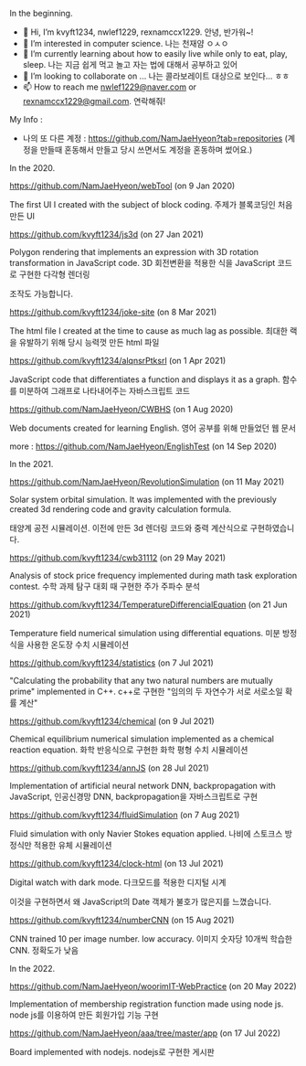 In the beginning.

- 👋 Hi, I’m kvyft1234, nwlef1229, rexnamccx1229. 안녕, 반가워~!
- 👀 I’m interested in computer science. 나는 천재얌 ㅇㅅㅇ
- 🌱 I’m currently learning about how to easily live while only to eat, play, sleep. 나는 지금 쉽게 먹고 놀고 자는 법에 대해서 공부하고 있어
- 💞️ I’m looking to collaborate on ... 나는 콜라보레이트 대상으로 보인다... ㅎㅎ
- 📫 How to reach me nwlef1229@naver.com or rexnamccx1229@gmail.com. 연락해줘!

<!---
kvyft1234/kvyft1234 is a ✨ special ✨ repository because its `README.md` (this file) appears on your GitHub profile.
You can click the Preview link to take a look at your changes.
--->

My Info :
- 나의 또 다른 계정 : https://github.com/NamJaeHyeon?tab=repositories (계정을 만들때 혼동해서 만들고 당시 쓰면서도 계정을 혼동하며 썼어요.)

In the 2020.

https://github.com/NamJaeHyeon/webTool (on 9 Jan 2020)

The first UI I created with the subject of block coding. 주제가 블록코딩인 처음 만든 UI



https://github.com/kvyft1234/js3d (on 27 Jan 2021)

Polygon rendering that implements an expression with 3D rotation transformation in JavaScript code. 3D 회전변환을 적용한 식을 JavaScript 코드로 구현한 다각형 렌더링

조작도 가능합니다.



https://github.com/kvyft1234/joke-site (on 8 Mar 2021)

The html file I created at the time to cause as much lag as possible. 최대한 랙을 유발하기 위해 당시 능력껏 만든 html 파일



https://github.com/kvyft1234/alqnsrPtksrl (on 1 Apr 2021)

JavaScript code that differentiates a function and displays it as a graph. 함수를 미분하여 그래프로 나타내어주는 자바스크립트 코드



https://github.com/NamJaeHyeon/CWBHS (on 1 Aug 2020)

Web documents created for learning English. 영어 공부를 위해 만들었던 웹 문서

more : https://github.com/NamJaeHyeon/EnglishTest (on 14 Sep 2020)



In the 2021.



https://github.com/NamJaeHyeon/RevolutionSimulation (on 11 May 2021)

Solar system orbital simulation. It was implemented with the previously created 3d rendering code and gravity calculation formula.

태양계 공전 시뮬레이션. 이전에 만든 3d 렌더링 코드와 중력 계산식으로 구현하였습니다.



https://github.com/kvyft1234/cwb31112 (on 29 May 2021)

Analysis of stock price frequency implemented during math task exploration contest. 수학 과제 탐구 대회 때 구현한 주가 주파수 분석



https://github.com/kvyft1234/TemperatureDifferencialEquation (on 21 Jun 2021)

Temperature field numerical simulation using differential equations. 미분 방정식을 사용한 온도장 수치 시뮬레이션



https://github.com/kvyft1234/statistics (on 7 Jul 2021)

"Calculating the probability that any two natural numbers are mutually prime" implemented in C++. c++로 구현한 "임의의 두 자연수가 서로 서로소일 확률 계산"



https://github.com/kvyft1234/chemical (on 9 Jul 2021)

Chemical equilibrium numerical simulation implemented as a chemical reaction equation. 화학 반응식으로 구현한 화학 평형 수치 시뮬레이션



https://github.com/kvyft1234/annJS (on 28 Jul 2021)

Implementation of artificial neural network DNN, backpropagation with JavaScript, 인공신경망 DNN, backpropagation을 자바스크립트로 구현



https://github.com/kvyft1234/fluidSimulation (on 7 Aug 2021)

Fluid simulation with only Navier Stokes equation applied. 나비에 스토크스 방정식만 적용한 유체 시뮬레이션



https://github.com/kvyft1234/clock-html (on 13 Jul 2021)

Digital watch with dark mode. 다크모드를 적용한 디지털 시계

이것을 구현하면서 왜 JavaScript의 Date 객체가 불호가 많은지를 느꼈습니다.



https://github.com/kvyft1234/numberCNN (on 15 Aug 2021)

CNN trained 10 per image number. low accuracy. 이미지 숫자당 10개씩 학습한 CNN. 정확도가 낮음



In the 2022.



https://github.com/NamJaeHyeon/woorimIT-WebPractice (on 20 May 2022)

Implementation of membership registration function made using node js. node js를 이용하여 만든 회원가입 기능 구현



https://github.com/NamJaeHyeon/aaa/tree/master/app (on 17 Jul 2022)

Board implemented with nodejs. nodejs로 구현한 게시판


